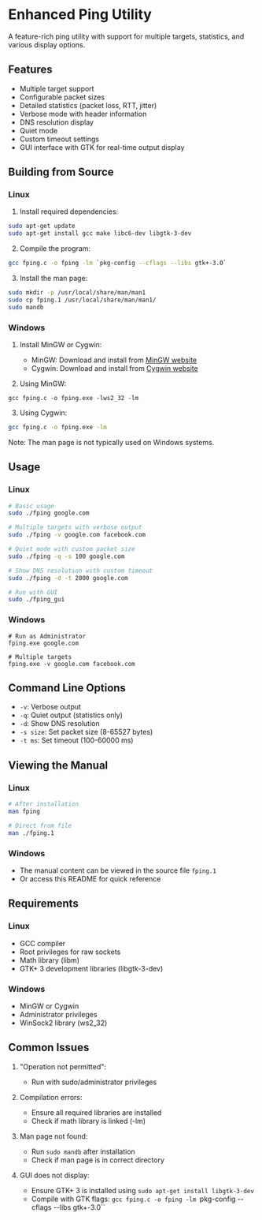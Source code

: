 # Enhanced Ping Utility

A feature-rich ping utility with support for multiple targets, statistics, and various display options.

## Features

- Multiple target support
- Configurable packet sizes
- Detailed statistics (packet loss, RTT, jitter)
- Verbose mode with header information
- DNS resolution display
- Quiet mode
- Custom timeout settings
- GUI interface with GTK for real-time output display

## Building from Source

### Linux

1. Install required dependencies:
```bash
sudo apt-get update
sudo apt-get install gcc make libc6-dev libgtk-3-dev
```

2. Compile the program:
```bash
gcc fping.c -o fping -lm `pkg-config --cflags --libs gtk+-3.0`
```

3. Install the man page:
```bash
sudo mkdir -p /usr/local/share/man/man1
sudo cp fping.1 /usr/local/share/man/man1/
sudo mandb
```

### Windows

1. Install MinGW or Cygwin:
   - MinGW: Download and install from [MinGW website](https://www.mingw-w64.org/)
   - Cygwin: Download and install from [Cygwin website](https://www.cygwin.com/)

2. Using MinGW:
```batch
gcc fping.c -o fping.exe -lws2_32 -lm
```

3. Using Cygwin:
```bash
gcc fping.c -o fping.exe -lm
```

Note: The man page is not typically used on Windows systems.

## Usage

### Linux
```bash
# Basic usage
sudo ./fping google.com

# Multiple targets with verbose output
sudo ./fping -v google.com facebook.com

# Quiet mode with custom packet size
sudo ./fping -q -s 100 google.com

# Show DNS resolution with custom timeout
sudo ./fping -d -t 2000 google.com

# Run with GUI
sudo ./fping_gui
```

### Windows
```batch
# Run as Administrator
fping.exe google.com

# Multiple targets
fping.exe -v google.com facebook.com
```

## Command Line Options

- `-v`: Verbose output
- `-q`: Quiet output (statistics only)
- `-d`: Show DNS resolution
- `-s size`: Set packet size (8-65527 bytes)
- `-t ms`: Set timeout (100-60000 ms)

## Viewing the Manual

### Linux
```bash
# After installation
man fping

# Direct from file
man ./fping.1
```

### Windows
- The manual content can be viewed in the source file `fping.1`
- Or access this README for quick reference

## Requirements

### Linux
- GCC compiler
- Root privileges for raw sockets
- Math library (libm)
- GTK+ 3 development libraries (libgtk-3-dev)

### Windows
- MinGW or Cygwin
- Administrator privileges
- WinSock2 library (ws2_32)

## Common Issues

1. "Operation not permitted":
   - Run with sudo/administrator privileges

2. Compilation errors:
   - Ensure all required libraries are installed
   - Check if math library is linked (-lm)

3. Man page not found:
   - Run `sudo mandb` after installation
   - Check if man page is in correct directory

4. GUI does not display:
   - Ensure GTK+ 3 is installed using `sudo apt-get install libgtk-3-dev`
   - Compile with GTK flags: `gcc fping.c -o fping -lm `pkg-config --cflags --libs gtk+-3.0``
